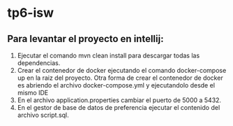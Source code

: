 # tp6-isw

## Para levantar el proyecto en intellij:
  1. Ejecutar el comando mvn clean install para descargar todas las dependencias.
  2. Crear el contenedor de docker ejecutando el comando docker-compose up en la raiz del proyecto. Otra forma de crear el contenedor de docker es abriendo el archivo docker-compose.yml y ejecutandolo desde el mismo IDE
  3. En el archivo application.properties cambiar el puerto de 5000 a 5432.
  4. En el gestor de base de datos de preferencia ejecutar el contenido del archivo script.sql.
